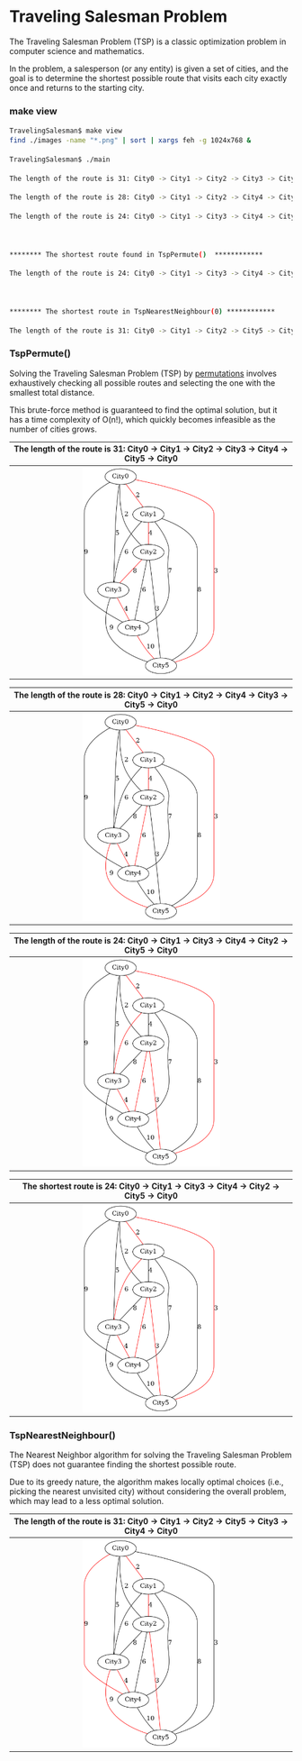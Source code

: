 # Traveling Salesman Problem



The Traveling Salesman Problem (TSP) is a classic optimization problem in computer science and mathematics. 

In the problem, a salesperson (or any entity) is given a set of cities, and the goal is to determine the shortest possible route that visits each city exactly once and returns to the starting city.


###  make view

```sh
TravelingSalesman$ make view
find ./images -name "*.png" | sort | xargs feh -g 1024x768 &

TravelingSalesman$ ./main

The length of the route is 31: City0 -> City1 -> City2 -> City3 -> City4 -> City5 -> City0

The length of the route is 28: City0 -> City1 -> City2 -> City4 -> City3 -> City5 -> City0

The length of the route is 24: City0 -> City1 -> City3 -> City4 -> City2 -> City5 -> City0



******** The shortest route found in TspPermute()  ************ 

The length of the route is 24: City0 -> City1 -> City3 -> City4 -> City2 -> City5 -> City0



******** The shortest route in TspNearestNeighbour(0) ************ 

The length of the route is 31: City0 -> City1 -> City2 -> City5 -> City3 -> City4 -> City0

```


### TspPermute()

Solving the Traveling Salesman Problem (TSP) by [permutations](https://github.com/sheisc/COMP9024/tree/main/Complexity/Counting#7-printpermutations) involves exhaustively checking all possible routes and selecting the one with the smallest total distance. 

This brute-force method is guaranteed to find the optimal solution, but it has a time complexity of O(n!), which quickly becomes infeasible as the number of cities grows.

| The length of the route is 31: City0 -> City1 -> City2 -> City3 -> City4 -> City5 -> City0 | 
|:-------------:|
| <img src="images/TravelingSalesman_0000.png" width="50%" height="50%"> |  

| The length of the route is 28: City0 -> City1 -> City2 -> City4 -> City3 -> City5 -> City0  | 
|:-------------:|
| <img src="images/TravelingSalesman_0001.png" width="50%" height="50%"> |  


| The length of the route is 24: City0 -> City1 -> City3 -> City4 -> City2 -> City5 -> City0 | 
|:-------------:|
| <img src="images/TravelingSalesman_0002.png" width="50%" height="50%"> |  

 

| The shortest route is 24: City0 -> City1 -> City3 -> City4 -> City2 -> City5 -> City0 | 
|:-------------:|
| <img src="images/TravelingSalesman_0003.png" width="50%" height="50%"> |  


### TspNearestNeighbour()

The Nearest Neighbor algorithm for solving the Traveling Salesman Problem (TSP) does not guarantee finding the shortest possible route.

Due to its greedy nature, the algorithm makes locally optimal choices (i.e., picking the nearest unvisited city) without considering the overall problem, which may lead to a less optimal solution.

| The length of the route is 31: City0 -> City1 -> City2 -> City5 -> City3 -> City4 -> City0 | 
|:-------------:|
| <img src="images/TravelingSalesman_0004.png" width="50%" height="50%"> | 


